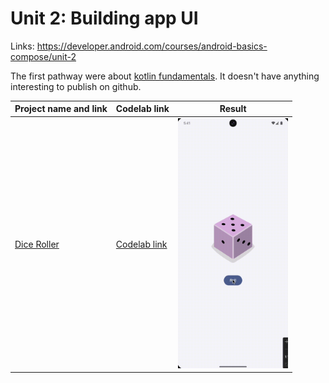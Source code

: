 # Unit 2: Building app UI

Links: https://developer.android.com/courses/android-basics-compose/unit-2

The first pathway were
about [kotlin fundamentals](https://developer.android.com/courses/pathways/android-basics-compose-unit-2-pathway-1).
It doesn't have anything interesting to publish on github.

| Project name and link     | Codelab link                                                                                                |                               Result                                |
|:--------------------------|:------------------------------------------------------------------------------------------------------------|:-------------------------------------------------------------------:|
| [Dice Roller](DiceRoller) | [Codelab link](https://developer.android.com/codelabs/basic-android-kotlin-compose-build-a-dice-roller-app) | <img src="DiceRoller/result/result.gif" alt="Result" height="400"/> |
